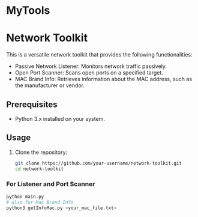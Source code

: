 # MyTools

# Network Toolkit

This is a versatile network toolkit that provides the following functionalities:

- Passive Network Listener: Monitors network traffic passively.
- Open Port Scanner: Scans open ports on a specified target.
- MAC Brand Info: Retrieves information about the MAC address, such as the manufacturer or vendor.

## Prerequisites

- Python 3.x installed on your system.

## Usage

1. Clone the repository:

   ```bash
   git clone https://github.com/your-username/network-toolkit.git
   cd network-toolkit
### For Listener and Port Scanner

   ```bash
   python main.py
   # also for Mac Brand Info
   python3 getInfoMac.py <your_mac_file.txt>
